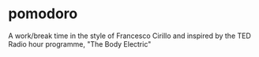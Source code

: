 # pomodoro
A work/break time in the style of Francesco Cirillo and inspired by the TED Radio hour programme, "The Body Electric"
